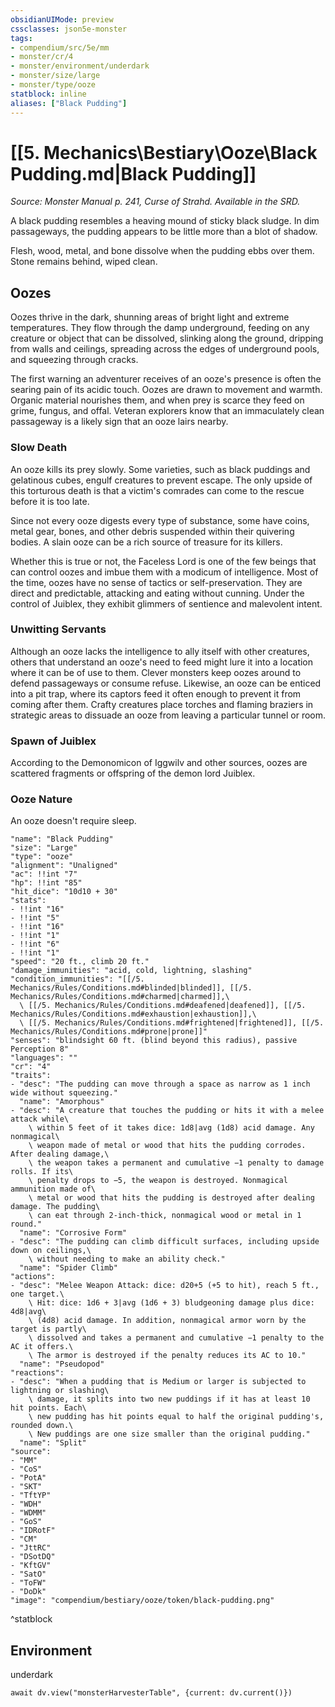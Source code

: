 ```yaml
---
obsidianUIMode: preview
cssclasses: json5e-monster
tags:
- compendium/src/5e/mm
- monster/cr/4
- monster/environment/underdark
- monster/size/large
- monster/type/ooze
statblock: inline
aliases: ["Black Pudding"]
---
```

# [[5. Mechanics\Bestiary\Ooze\Black Pudding.md|Black Pudding]]
*Source: Monster Manual p. 241, Curse of Strahd. Available in the SRD.*  

A black pudding resembles a heaving mound of sticky black sludge. In dim passageways, the pudding appears to be little more than a blot of shadow.

Flesh, wood, metal, and bone dissolve when the pudding ebbs over them. Stone remains behind, wiped clean.

## Oozes

Oozes thrive in the dark, shunning areas of bright light and extreme temperatures. They flow through the damp underground, feeding on any creature or object that can be dissolved, slinking along the ground, dripping from walls and ceilings, spreading across the edges of underground pools, and squeezing through cracks.

The first warning an adventurer receives of an ooze's presence is often the searing pain of its acidic touch. Oozes are drawn to movement and warmth. Organic material nourishes them, and when prey is scarce they feed on grime, fungus, and offal. Veteran explorers know that an immaculately clean passageway is a likely sign that an ooze lairs nearby.

### Slow Death

An ooze kills its prey slowly. Some varieties, such as black puddings and gelatinous cubes, engulf creatures to prevent escape. The only upside of this torturous death is that a victim's comrades can come to the rescue before it is too late.

Since not every ooze digests every type of substance, some have coins, metal gear, bones, and other debris suspended within their quivering bodies. A slain ooze can be a rich source of treasure for its killers.

Whether this is true or not, the Faceless Lord is one of the few beings that can control oozes and imbue them with a modicum of intelligence. Most of the time, oozes have no sense of tactics or self-preservation. They are direct and predictable, attacking and eating without cunning. Under the control of Juiblex, they exhibit glimmers of sentience and malevolent intent.

### Unwitting Servants

Although an ooze lacks the intelligence to ally itself with other creatures, others that understand an ooze's need to feed might lure it into a location where it can be of use to them. Clever monsters keep oozes around to defend passageways or consume refuse. Likewise, an ooze can be enticed into a pit trap, where its captors feed it often enough to prevent it from coming after them. Crafty creatures place torches and flaming braziers in strategic areas to dissuade an ooze from leaving a particular tunnel or room.

### Spawn of Juiblex

According to the Demonomicon of Iggwilv and other sources, oozes are scattered fragments or offspring of the demon lord Juiblex.

### Ooze Nature

An ooze doesn't require sleep.

```statblock
"name": "Black Pudding"
"size": "Large"
"type": "ooze"
"alignment": "Unaligned"
"ac": !!int "7"
"hp": !!int "85"
"hit_dice": "10d10 + 30"
"stats":
- !!int "16"
- !!int "5"
- !!int "16"
- !!int "1"
- !!int "6"
- !!int "1"
"speed": "20 ft., climb 20 ft."
"damage_immunities": "acid, cold, lightning, slashing"
"condition_immunities": "[[/5. Mechanics/Rules/Conditions.md#blinded|blinded]], [[/5. Mechanics/Rules/Conditions.md#charmed|charmed]],\
  \ [[/5. Mechanics/Rules/Conditions.md#deafened|deafened]], [[/5. Mechanics/Rules/Conditions.md#exhaustion|exhaustion]],\
  \ [[/5. Mechanics/Rules/Conditions.md#frightened|frightened]], [[/5. Mechanics/Rules/Conditions.md#prone|prone]]"
"senses": "blindsight 60 ft. (blind beyond this radius), passive Perception 8"
"languages": ""
"cr": "4"
"traits":
- "desc": "The pudding can move through a space as narrow as 1 inch wide without squeezing."
  "name": "Amorphous"
- "desc": "A creature that touches the pudding or hits it with a melee attack while\
    \ within 5 feet of it takes dice: 1d8|avg (1d8) acid damage. Any nonmagical\
    \ weapon made of metal or wood that hits the pudding corrodes. After dealing damage,\
    \ the weapon takes a permanent and cumulative −1 penalty to damage rolls. If its\
    \ penalty drops to −5, the weapon is destroyed. Nonmagical ammunition made of\
    \ metal or wood that hits the pudding is destroyed after dealing damage. The pudding\
    \ can eat through 2-inch-thick, nonmagical wood or metal in 1 round."
  "name": "Corrosive Form"
- "desc": "The pudding can climb difficult surfaces, including upside down on ceilings,\
    \ without needing to make an ability check."
  "name": "Spider Climb"
"actions":
- "desc": "Melee Weapon Attack: dice: d20+5 (+5 to hit), reach 5 ft., one target.\
    \ Hit: dice: 1d6 + 3|avg (1d6 + 3) bludgeoning damage plus dice: 4d8|avg\
    \ (4d8) acid damage. In addition, nonmagical armor worn by the target is partly\
    \ dissolved and takes a permanent and cumulative −1 penalty to the AC it offers.\
    \ The armor is destroyed if the penalty reduces its AC to 10."
  "name": "Pseudopod"
"reactions":
- "desc": "When a pudding that is Medium or larger is subjected to lightning or slashing\
    \ damage, it splits into two new puddings if it has at least 10 hit points. Each\
    \ new pudding has hit points equal to half the original pudding's, rounded down.\
    \ New puddings are one size smaller than the original pudding."
  "name": "Split"
"source":
- "MM"
- "CoS"
- "PotA"
- "SKT"
- "TftYP"
- "WDH"
- "WDMM"
- "GoS"
- "IDRotF"
- "CM"
- "JttRC"
- "DSotDQ"
- "KftGV"
- "SatO"
- "ToFW"
- "DoDk"
"image": "compendium/bestiary/ooze/token/black-pudding.png"
```
^statblock

## Environment

underdark

```dataviewjs
await dv.view("monsterHarvesterTable", {current: dv.current()})
```